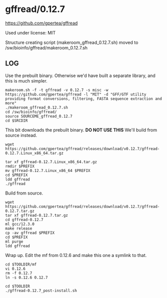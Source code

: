 gffread/0.12.7
==============

<https://github.com/gpertea/gffread>

Used under license:
MIT


Structure creating script (makeroom_gffread_0.12.7.sh) moved to /sw/bioinfo/gffread/makeroom_0.12.7.sh

LOG
---

Use the prebuilt binary.  Otherwise we'd have built a separate library, and this is much simpler.

    makeroom.sh -f -t gffread -v 0.12.7 -s misc -w https://github.com/gpertea/gffread -l "MIT" -d "GFF/GTF utility providing format conversions, filtering, FASTA sequence extraction and more"
    ./makeroom_gffread_0.12.7.sh 
    cd /sw/bioinfo/gffread/
    source SOURCEME_gffread_0.12.7 
    cd $SRCDIR

This bit downloads the prebuilt binary. **DO NOT USE THIS** We'll build from source instead.

    wget https://github.com/gpertea/gffread/releases/download/v0.12.7/gffread-0.12.7.Linux_x86_64.tar.gz

    tar xf gffread-0.12.7.Linux_x86_64.tar.gz 
    rmdir $PREFIX
    mv gffread-0.12.7.Linux_x86_64 $PREFIX
    cd $PREFIX
    ldd gffread 
    ./gffread 

Build from source.

    wget https://github.com/gpertea/gffread/releases/download/v0.12.7/gffread-0.12.7.tar.gz
    tar xf gffread-0.12.7.tar.gz
    cd gffread-0.12.7
    ml gcc/12.3.0
    make release
    cp -av gffread $PREFIX
    cd $PREFIX
    ml purge
    ldd gffread

Wrap up. Edit the mf from 0.12.6 and make this one a symlink to that.

    cd $TOOLDIR/mf
    vi 0.12.6
    rm -f 0.12.7
    ln -s 0.12.6 0.12.7

    cd $TOOLDIR
    ./gffread-0.12.7_post-install.sh

